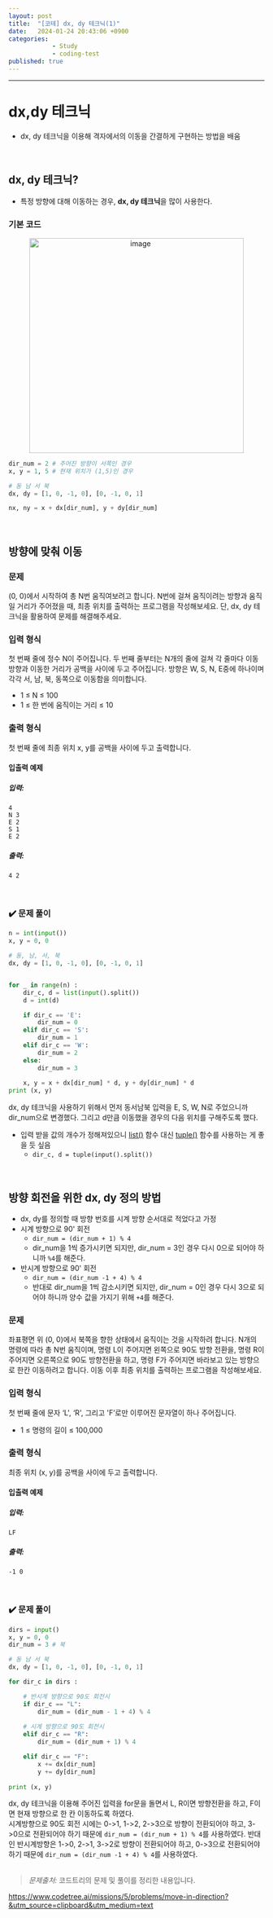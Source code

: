 ```yaml
---
layout: post
title:  "[코테] dx, dy 테크닉(1)"
date:   2024-01-24 20:43:06 +0900
categories: 
            - Study
            - coding-test
published: true
---
```


---
# dx,dy 테크닉
- dx, dy 테크닉을 이용해 격자에서의 이동을 간결하게 구현하는 방법을 배움
<br>

## dx, dy 테크닉?
- 특정 방향에 대해 이동하는 경우, <strong>dx, dy 테크닉</strong>을 많이 사용한다.

### 기본 코드
  <center><img width="422" alt="image" src="https://github.com/yaejinkong/yaejinkong.github.io/assets/127467781/23599965-4165-4016-9d51-41d5221f067a"></center>

  ~~~python
  dir_num = 2 # 주어진 방향이 서쪽인 경우
  x, y = 1, 5 # 현재 위치가 (1,5)인 경우

  # 동 남 서 북
  dx, dy = [1, 0, -1, 0], [0, -1, 0, 1]

  nx, ny = x + dx[dir_num], y + dy[dir_num]
  ~~~
<br>

## 방향에 맞춰 이동

### 문제
(0, 0)에서 시작하여 총 N번 움직여보려고 합니다. N번에 걸쳐 움직이려는 방향과 움직일 거리가 주어졌을 때, 최종 위치를 출력하는 프로그램을 작성해보세요.
단, dx, dy 테크닉을 활용하여 문제를 해결해주세요.

### 입력 형식
첫 번째 줄에 정수 N이 주어집니다.
두 번째 줄부터는 N개의 줄에 걸쳐 각 줄마다 이동방향과 이동한 거리가 공백을 사이에 두고 주어집니다. 방향은 W, S, N, E중에 하나이며 각각 서, 남, 북, 동쪽으로 이동함을 의미합니다.
- 1 ≤ N ≤ 100
- 1 ≤ 한 번에 움직이는 거리 ≤ 10

### 출력 형식
첫 번째 줄에 최종 위치 x, y를 공백을 사이에 두고 출력합니다.

#### 입출력 예제
##### 입력:
  ```
  4
  N 3
  E 2
  S 1
  E 2
  ```

##### 출력:
  ```
  4 2
  ```
<br>

### ✔️ 문제 풀이
  ~~~python
  n = int(input())
  x, y = 0, 0

  # 동, 남, 서, 북
  dx, dy = [1, 0, -1, 0], [0, -1, 0, 1] 


  for _ in range(n) :
      dir_c, d = list(input().split())
      d = int(d)

      if dir_c == 'E':
          dir_num = 0
      elif dir_c == 'S':
          dir_num = 1
      elif dir_c == 'W':
          dir_num = 2
      else:
          dir_num = 3
      
      x, y = x + dx[dir_num] * d, y + dy[dir_num] * d
  print (x, y)
  ~~~

dx, dy 테크닉을 사용하기 위해서 먼저 동서남북 입력을 E, S, W, N로 주었으니까 dir_num으로 변경했다. 그리고 d만큼 이동했을 경우의 다음 위치를 구해주도록 했다. 

- 입력 받을 값의 개수가 정해져있으니 <u>list()</u> 함수 대신 <u>tuple()</u> 함수를 사용하는 게 좋을 듯 싶음<br> 
  - `dir_c, d = tuple(input().split())`
<br>

## 방향 회전을 위한 dx, dy 정의 방법
- dx, dy를 정의할 때 방향 번호를 시계 방향 순서대로 적었다고 가정
- 시계 방향으로 90' 회전
  - `dir_num = (dir_num + 1) % 4`
  - dir_num을 1씩 증가시키면 되지만, dir_num = 3인 경우 다시 0으로 되어야 하니까 `%4`를 해준다.
- 반시계 방향으로 90' 회전
  - `dir_num = (dir_num -1 + 4) % 4`
  - 반대로 dir_num을 1씩 감소시키면 되지만, dir_num = 0인 경우 다시 3으로 되어야 하니까 양수 값을 가지기 위해 `+4`를 해준다.
 
### 문제
좌표평면 위 (0, 0)에서 북쪽을 향한 상태에서 움직이는 것을 시작하려 합니다. N개의 명령에 따라 총 N번 움직이며, 명령 L이 주어지면 왼쪽으로 90도 방향 전환을, 명령 R이 주어지면 오른쪽으로 90도 방향전환을 하고, 명령 F가 주어지면 바라보고 있는 방향으로 한칸 이동하려고 합니다. 이동 이후 최종 위치를 출력하는 프로그램을 작성해보세요.

### 입력 형식
첫 번째 줄에 문자 ‘L', ‘R', 그리고 'F’로만 이루어진 문자열이 하나 주어집니다.
- 1 ≤ 명령의 길이 ≤ 100,000

### 출력 형식
최종 위치 (x, y)를 공백을 사이에 두고 출력합니다.

#### 입출력 예제
##### 입력:
  ```
  LF
  ```

##### 출력:
  ```
  -1 0
  ```
<br>

### ✔️ 문제 풀이
  ~~~python
  dirs = input()
  x, y = 0, 0
  dir_num = 3 # 북

  # 동 남 서 북
  dx, dy = [1, 0, -1, 0], [0, -1, 0, 1]

  for dir_c in dirs :

      # 반시계 방향으로 90도 회전시
      if dir_c == "L": 
          dir_num = (dir_num - 1 + 4) % 4 
      
      # 시계 방향으로 90도 회전시
      elif dir_c == "R":
          dir_num = (dir_num + 1) % 4

      elif dir_c == "F":
          x += dx[dir_num]
          y += dy[dir_num]
          
  print (x, y)
  ~~~

dx, dy 테크닉을 이용해 주어진 입력을 for문을 돌면서 L, R이면 방향전환을 하고, F이면 현재 방향으로 한 칸 이동하도록 하였다. <br>
시계방향으로 90도 회전 시에는 0->1, 1->2, 2->3으로 방향이 전환되어야 하고, 3->0으로 전환되어야 하기 때문에 `dir_num = (dir_num + 1) % 4`를 사용하였다. 반대인 반시계방향은 1->0, 2->1, 3->2로 방향이 전환되어야 하고, 0->3으로 전환되어야 하기 때문에 `dir_num = (dir_num -1 + 4) % 4`를 사용하였다. 
<br><br>

> *<i class="fa fa-info-circle" aria-hidden="true"></i> 문제출처:* 코드트리의 문제 및 풀이를 정리한 내용입니다. 

<https://www.codetree.ai/missions/5/problems/move-in-direction?&utm_source=clipboard&utm_medium=text>
